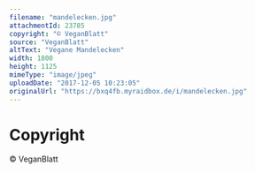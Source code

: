 ```yaml
---
filename: "mandelecken.jpg"
attachmentId: 23785
copyright: "© VeganBlatt"
source: "VeganBlatt"
altText: "Vegane Mandelecken"
width: 1800
height: 1125
mimeType: "image/jpeg"
uploadDate: "2017-12-05 10:23:05"
originalUrl: "https://bxq4fb.myraidbox.de/i/mandelecken.jpg"
---
```


# Copyright

© VeganBlatt
